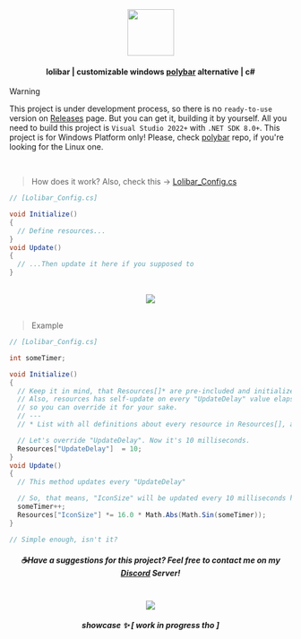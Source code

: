 <div align=center><img src="https://github.com/user-attachments/assets/34a1edc8-1972-4523-a5ed-5344d29c3d05" height=83 /></div>

#### <div align=center>lolibar | customizable windows [polybar](https://github.com/polybar/polybar) alternative | c#</div>

> [!WARNING]  
> This project is under development process, so there is no `ready-to-use` version on [Releases](https://github.com/supchyan/lolibar/releases) page. But you can get it, building it by yourself. All you need to build this project is `Visual Studio 2022+` with `.NET SDK 8.0+`. This project is for Windows Platform only! Please, check [polybar](https://github.com/polybar/polybar) repo, if you're looking for the Linux one.
</br>

> How does it work? Also, check this → [Lolibar_Config.cs](https://github.com/supchyan/lolibar/blob/master/Lolibar_Config.cs)
```csharp
// [Lolibar_Config.cs]

void Initialize()
{
  // Define resources...
}
void Update()
{
  // ...Then update it here if you supposed to
}
```
</br>
<div align=center><img src="https://github.com/user-attachments/assets/059d87a6-2116-4ab0-a757-0f3a313ccb8e" /></div>
</br>

> Example
```csharp
// [Lolibar_Config.cs]

int someTimer;

void Initialize()
{
  // Keep it in mind, that Resources[]* are pre-included and initialized in the project.
  // Also, resources has self-update on every "UpdateDelay" value elapsed (i.e. brings to default, if nothing overwritting it),
  // so you can override it for your sake.
  // ---
  // * List with all definitions about every resource in Resources[], about it's type and capability - I'll be able to add later.

  // Let's override "UpdateDelay". Now it's 10 milliseconds.
  Resources["UpdateDelay"]  = 10;
}
void Update()
{
  // This method updates every "UpdateDelay"

  // So, that means, "IconSize" will be updated every 10 milliseconds here!
  someTimer++;
  Resources["IconSize"] *= 16.0 * Math.Abs(Math.Sin(someTimer));
}

// Simple enough, isn't it?
```

##### <div align=center> ☕Have a suggestions for this project? Feel free to contact me on my [Discord](https://discord.gg/dGF8p9UGyM) Server!</div> </br>
<div align=center><img src="https://github.com/user-attachments/assets/69208a59-6092-4855-b165-44a277779592" /></div>

##### <div align=center>showcase ✨ [ work in progress tho ]</div>
